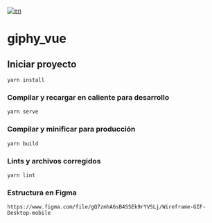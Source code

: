 [![en](https://img.shields.io/badge/lang-en-red.svg)](https://github.com/davidplpz/vue-gif-searcher/blob/master/README.md)

# giphy_vue

## Iniciar proyecto

```
yarn install
```

### Compilar y recargar en caliente para desarrollo

```
yarn serve
```

### Compilar y minificar para producción

```
yarn build
```

### Lints y archivos corregidos

```
yarn lint
```

### Estructura en Figma

```
https://www.figma.com/file/gQ7zmhA6sB4SSEk9rYVSLj/Wireframe-GIF-Desktop-mobile

```
